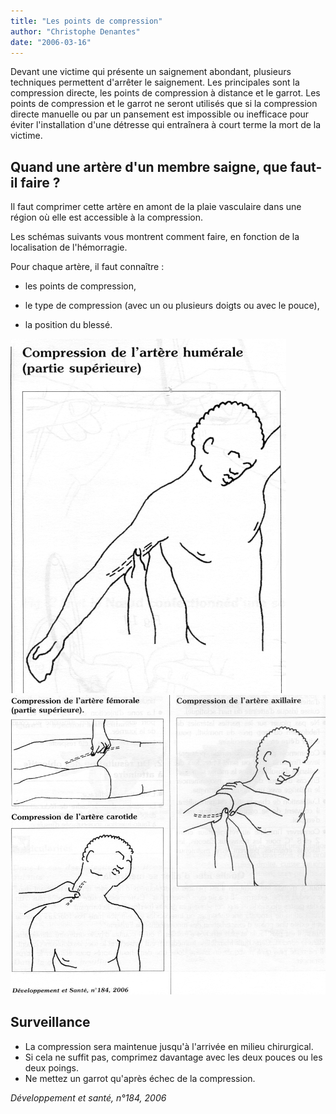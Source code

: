 ```yaml
---
title: "Les points de compression"
author: "Christophe Denantes"
date: "2006-03-16"
---
```


Devant une victime qui présente un saignement abondant, plusieurs techniques permettent d'arrêter le saignement. Les principales sont la compression directe, les points de compression à distance et le garrot. Les points de compression et le garrot ne seront utilisés que si la compression directe manuelle ou par un pansement est impossible ou inefficace pour éviter l'installation d'une détresse qui entraînera à court terme la mort de la victime.
## Quand une artère d'un membre saigne, que faut-il faire ?

Il faut comprimer cette artère en amont de la plaie vasculaire dans une région où elle est accessible à la compression.

Les schémas suivants vous montrent comment faire, en fonction de la localisation de l'hémorragie.

Pour chaque artère, il faut connaître :

*   les points de compression,
*   le type de compression (avec un ou plusieurs doigts ou avec le pouce),

*   la position du blessé.

![](12018-1.jpg)
![](12018-3.jpg)


## Surveillance

*   La compression sera maintenue jusqu'à l'arrivée en milieu chirurgical.
*   Si cela ne suffit pas, comprimez davanta­ge avec les deux pouces ou les deux poings.
*   Ne mettez un garrot qu'après échec de la compression.

_Développement et santé, n°184, 2006_